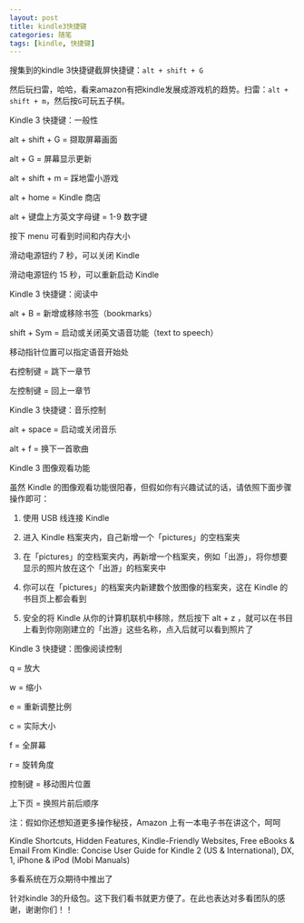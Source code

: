 ```yaml
---
layout: post
title: kindle3快捷键
categories: 随笔
tags: [kindle, 快捷键]
---
```

搜集到的kindle 3快捷键截屏快捷键：`alt + shift + G`

然后玩扫雷，哈哈，看来amazon有把kindle发展成游戏机的趋势。扫雷：`alt + shift + m`，然后按`G`可玩五子棋。

Kindle 3 快捷键：一般性

alt + shift + G = 撷取屏幕画面

alt + G = 屏幕显示更新

alt + shift + m = 踩地雷小游戏

alt + home = Kindle 商店

alt + 键盘上方英文字母键 = 1-9 数字键

按下 menu 可看到时间和内存大小

滑动电源钮约 7 秒，可以关闭 Kindle

滑动电源钮约 15 秒，可以重新启动 Kindle

Kindle 3 快捷键：阅读中

alt + B = 新增或移除书签（bookmarks）

shift + Sym = 启动或关闭英文语音功能（text to speech）

移动指针位置可以指定语音开始处

右控制键 = 跳下一章节

左控制键 = 回上一章节

Kindle 3 快捷键：音乐控制

alt + space = 启动或关闭音乐

alt + f = 换下一首歌曲

Kindle 3 图像观看功能

虽然 Kindle 的图像观看功能很阳春，但假如你有兴趣试试的话，请依照下面步骤操作即可：

1. 使用 USB 线连接 Kindle

2. 进入 Kindle 档案夹内，自己新增一个「pictures」的空档案夹

3. 在「pictures」的空档案夹内，再新增一个档案夹，例如「出游」，将你想要显示的照片放在这个「出游」的档案夹中

4. 你可以在「pictures」的档案夹内新建数个放图像的档案夹，这在 Kindle 的书目页上都会看到

5. 安全的将 Kindle 从你的计算机联机中移除，然后按下 alt + z ，就可以在书目上看到你刚刚建立的「出游」这些名称，点入后就可以看到照片了

Kindle 3 快捷键：图像阅读控制

q = 放大

w = 缩小

e = 重新调整比例

c = 实际大小

f = 全屏幕

r = 旋转角度

控制键 = 移动图片位置

上下页 = 换照片前后顺序

注：假如你还想知道更多操作秘技，Amazon 上有一本电子书在讲这个，呵呵

Kindle Shortcuts, Hidden Features, Kindle-Friendly Websites, Free eBooks & Email From Kindle: Concise User Guide for Kindle 2 (US & International), DX, 1, iPhone & iPod (Mobi Manuals)

多看系统在万众期待中推出了

针对kindle 3的升级包。这下我们看书就更方便了。在此也表达对多看团队的感谢，谢谢你们！！ 
